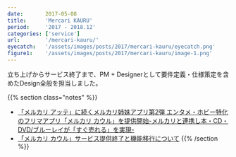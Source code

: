 ```yaml
---
date:       2017-05-08
title:      'Mercari KAURU'
period:     '2017 - 2018.12'
categories: ['service']
url:        '/mercari-kauru/'
eyecatch:   '/assets/images/posts/2017/mercari-kauru/eyecatch.png'
figure1:    '/assets/images/posts/2017/mercari-kauru/image-1.png'
---
```


立ち上げからサービス終了まで、PM + Designerとして要件定義・仕様策定を含めたDesign全般を担当しました。

{{% section class="notes" %}}
- [「メルカリ アッテ」に続くメルカリ姉妹アプリ第2弾 エンタメ・ホビー特化のフリマアプリ「メルカリ カウル」を提供開始-メルカリと連携し本・CD・DVD/ブルーレイが「すぐ売れる」を実現-][def1]
- [「メルカリ カウル」サービス提供終了と機能移行について][def2]
{{% /section %}}

[def1]: https://about.mercari.com/press/news/articles/20170508_kauru/
[def2]: https://about.mercari.com/press/news/articles/20181102_kauru_close/
